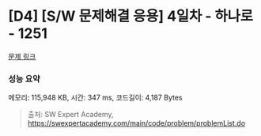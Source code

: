 # [D4] [S/W 문제해결 응용] 4일차 - 하나로 - 1251 

[문제 링크](https://swexpertacademy.com/main/code/problem/problemDetail.do?contestProbId=AV15StKqAQkCFAYD) 

### 성능 요약

메모리: 115,948 KB, 시간: 347 ms, 코드길이: 4,187 Bytes



> 출처: SW Expert Academy, https://swexpertacademy.com/main/code/problem/problemList.do